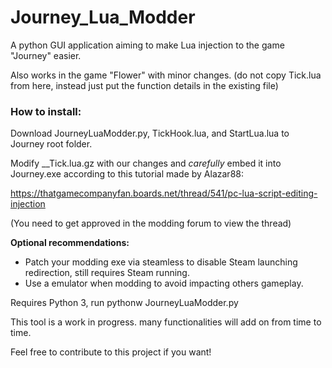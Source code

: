 # Journey_Lua_Modder
A python GUI application aiming to make Lua injection to the game "Journey" easier. 

Also works in the game "Flower" with minor changes. (do not copy Tick.lua from here, instead just put the function details in the existing file)

### How to install:

Download JourneyLuaModder.py, TickHook.lua, and StartLua.lua to Journey root folder.

Modify \_\_Tick.lua.gz with our changes and _carefully_ embed it into Journey.exe according to this tutorial made by Alazar88:

https://thatgamecompanyfan.boards.net/thread/541/pc-lua-script-editing-injection

(You need to get approved in the modding forum to view the thread)

__Optional recommendations:__
- Patch your modding exe via steamless to disable Steam launching redirection, still requires Steam running. 
- Use a emulator when modding to avoid impacting others gameplay.

Requires Python 3, run pythonw JourneyLuaModder.py 

This tool is a work in progress. many functionalities will add on from time to time.

Feel free to contribute to this project if you want!
